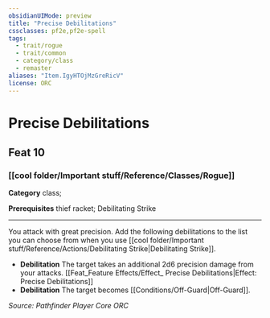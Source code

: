 ```yaml
---
obsidianUIMode: preview
title: "Precise Debilitations"
cssclasses: pf2e,pf2e-spell
tags:
  - trait/rogue
  - trait/common
  - category/class
  - remaster
aliases: "Item.IgyHTOjMzGreRicV"
license: ORC
---
```

# Precise Debilitations
## Feat 10
### [[cool folder/Important stuff/Reference/Classes/Rogue]]

**Category** class; 



**Prerequisites** thief racket; Debilitating Strike
* * *
You attack with great precision. Add the following debilitations to the list you can choose from when you use [[cool folder/Important stuff/Reference/Actions/Debilitating Strike|Debilitating Strike]].

*   **Debilitation** The target takes an additional 2d6 precision damage from your attacks. [[Feat_Feature Effects/Effect_ Precise Debilitations|Effect: Precise Debilitations]]
*   **Debilitation** The target becomes [[Conditions/Off-Guard|Off-Guard]].

*Source: Pathfinder Player Core*
*ORC*